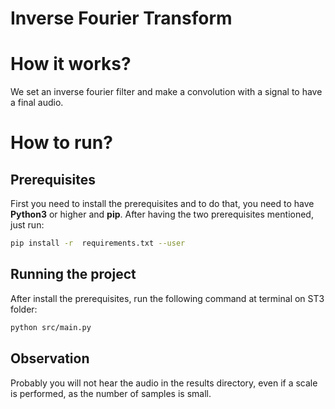 # Inverse Fourier Transform

# How it works?
We set an inverse fourier filter and make a convolution with a signal to have a final audio.

# How to run?

## Prerequisites
First you need to install the prerequisites and to do that, you need to have **Python3** or higher and **pip**.
After having the two prerequisites mentioned, just run:
```bash
pip install -r  requirements.txt --user
```

## Running the project
After install the prerequisites, run the following command at terminal on ST3 folder:
```bash
python src/main.py
```

## Observation
Probably you will not hear the audio in the results directory, even if a scale is performed, as the number of samples is small.